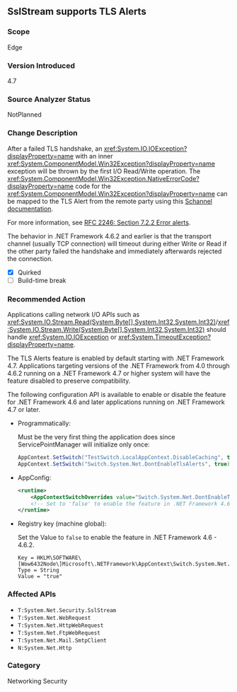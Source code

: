 ## SslStream supports TLS Alerts

### Scope
Edge

### Version Introduced
4.7

### Source Analyzer Status
NotPlanned

### Change Description

After a failed TLS handshake, an
<xref:System.IO.IOException?displayProperty=name> with an inner
<xref:System.ComponentModel.Win32Exception?displayProperty=name> exception will
be thrown by the first I/O Read/Write operation. The
<xref:System.ComponentModel.Win32Exception.NativeErrorCode?displayProperty=name>
code for the <xref:System.ComponentModel.Win32Exception?displayProperty=name>
can be mapped to the TLS Alert from the remote party using this
[Schannel documentation](https://msdn.microsoft.com/library/windows/desktop/dd721886%28v=vs.85%29.aspx). 

For more information, see
[RFC 2246: Section 7.2.2 Error alerts](https://tools.ietf.org/html/rfc2246#section-7.2.2). <br/>

The behavior in .NET Framework 4.6.2 and earlier is that the transport channel (usually TCP
connection) will timeout during either Write or Read if the other party failed
the handshake and immediately afterwards rejected the connection.

- [x] Quirked
- [ ] Build-time break

### Recommended Action

Applications calling network I/O APIs such as <xref:System.IO.Stream.Read(System.Byte[],System.Int32,System.Int32)>/<xref:System.IO.Stream.Write(System.Byte[],System.Int32,System.Int32)>
should handle <xref:System.IO.IOException> or
<xref:System.TimeoutException?displayProperty=name>.<br/>

The TLS Alerts feature is enabled by default starting with .NET Framework 4.7.
Applications targeting versions of the .NET Framework from 4.0 through 4.6.2 running on a .NET Framework 4.7 or higher
system will have the feature disabled to preserve compatibility. <br/>

The following configuration API is available to enable or disable the feature
for .NET Framework 4.6 and later applications running on .NET Framework 4.7 or later.

- Programmatically:

	Must be the very first thing the application does since ServicePointManager will initialize only once:
    
    ```csharp
    AppContext.SetSwitch("TestSwitch.LocalAppContext.DisableCaching", true);
    AppContext.SetSwitch("Switch.System.Net.DontEnableTlsAlerts", true); // Set to 'false' to enable the feature in .NET Framework 4.6 - 4.6.2.
    ```

- AppConfig:

    ```xml
    <runtime>
        <AppContextSwitchOverrides value="Switch.System.Net.DontEnableTlsAlerts=true"/>
        <!-- Set to 'false' to enable the feature in .NET Framework 4.6 - 4.6.2. -->
    </runtime>
    ```

- Registry key (machine global):

    Set the Value to `false` to enable the feature in .NET Framework 4.6 - 4.6.2.

    ```
    Key = HKLM\SOFTWARE\[Wow6432Node\]Microsoft\.NETFramework\AppContext\Switch.System.Net.DontEnableTlsAlerts
    Type = String
    Value = "true"
    ```

### Affected APIs
* `T:System.Net.Security.SslStream`
* `T:System.Net.WebRequest`
* `T:System.Net.HttpWebRequest`
* `T:System.Net.FtpWebRequest`
* `T:System.Net.Mail.SmtpClient`
* `N:System.Net.Http`

### Category
Networking
Security

<!--
    Bug 274590:SslStream TLS Alerts implementation
-->

<!-- breaking change id: 181 -->
